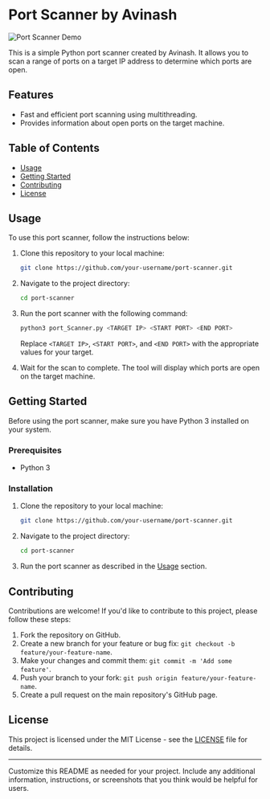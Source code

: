 # Port Scanner by Avinash

![Port Scanner Demo](demo.gif) <!-- If you have a demo gif or screenshot, include it here -->

This is a simple Python port scanner created by Avinash. It allows you to scan a range of ports on a target IP address to determine which ports are open.

## Features

- Fast and efficient port scanning using multithreading.
- Provides information about open ports on the target machine.

## Table of Contents

- [Usage](#usage)
- [Getting Started](#getting-started)
- [Contributing](#contributing)
- [License](#license)

## Usage

To use this port scanner, follow the instructions below:

1. Clone this repository to your local machine:

   ```bash
   git clone https://github.com/your-username/port-scanner.git
   ```

2. Navigate to the project directory:

   ```bash
   cd port-scanner
   ```

3. Run the port scanner with the following command:

   ```bash
   python3 port_Scanner.py <TARGET IP> <START PORT> <END PORT>
   ```

   Replace `<TARGET IP>`, `<START PORT>`, and `<END PORT>` with the appropriate values for your target.

4. Wait for the scan to complete. The tool will display which ports are open on the target machine.

## Getting Started

Before using the port scanner, make sure you have Python 3 installed on your system.

### Prerequisites

- Python 3

### Installation

1. Clone the repository to your local machine:

   ```bash
   git clone https://github.com/your-username/port-scanner.git
   ```

2. Navigate to the project directory:

   ```bash
   cd port-scanner
   ```

3. Run the port scanner as described in the [Usage](#usage) section.

## Contributing

Contributions are welcome! If you'd like to contribute to this project, please follow these steps:

1. Fork the repository on GitHub.
2. Create a new branch for your feature or bug fix: `git checkout -b feature/your-feature-name`.
3. Make your changes and commit them: `git commit -m 'Add some feature'`.
4. Push your branch to your fork: `git push origin feature/your-feature-name`.
5. Create a pull request on the main repository's GitHub page.

## License

This project is licensed under the MIT License - see the [LICENSE](LICENSE) file for details.

---

Customize this README as needed for your project. Include any additional information, instructions, or screenshots that you think would be helpful for users.
